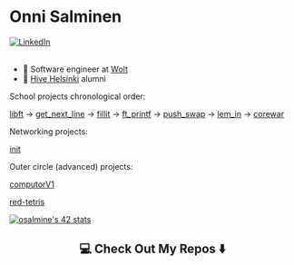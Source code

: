 <h1>Onni Salminen</h1>
<a href="https://www.linkedin.com/in/onni-salminen/" target="_blank"><img src="https://img.shields.io/badge/LinkedIn-%230077B5.svg?&style=flat-square&logo=linkedin&logoColor=white" alt="LinkedIn"></a>
<br />
<br />

- 🚀 Software engineer at <a href="https://wolt.com/">Wolt</a>
- 🌱 <a href="https://www.hive.fi/en/">Hive Helsinki</a> alumni

School projects chronological order:

[libft](https://github.com/osalmine/libft) -> [get_next_line](https://github.com/osalmine/get_next_line) -> [fillit](https://github.com/osalmine/fillit) -> [ft_printf](https://github.com/osalmine/ft_printf) -> [push_swap](https://github.com/osalmine/push_swap) -> [lem_in](https://github.com/osalmine/lem_in) -> [corewar](https://github.com/csphilli/Corewar)

Networking projects:

[init](https://github.com/osalmine/init)

Outer circle (advanced) projects:

[computorV1](https://github.com/osalmine/computorV1)

[red-tetris](https://github.com/osalmine/red-tetris)

[![osalmine's 42 stats](https://badge42.vercel.app/api/v2/cl2gijtz7003009mofz5pnp5t/stats?cursusId=21&coalitionId=56)](https://github.com/JaeSeoKim/badge42)

<h2  align="center">💻 Check Out My Repos ⬇️ </h2>
